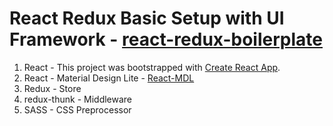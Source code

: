 # React Redux Basic Setup with UI Framework - [react-redux-boilerplate](https://github.com/aniruddhashevle/react-redux-boilerplate)

1. React - This project was bootstrapped with [Create React App](https://github.com/facebook/create-react-app).
2. React - Material Design Lite - [React-MDL](https://github.com/tleunen/react-mdl)
3. Redux - Store
4. redux-thunk - Middleware
5. SASS - CSS Preprocessor
